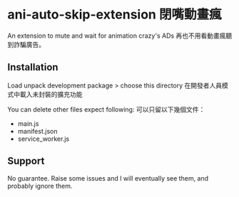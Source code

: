 # ani-auto-skip-extension 閉嘴動畫瘋

An extension to mute and wait for animation crazy's ADs
再也不用看動畫瘋聽到詐騙廣告。

## Installation

Load unpack development package > choose this directory
在開發者人員模式中載入未封裝的擴充功能

You can delete other files expect following:
可以只留以下幾個文件：

- main.js
- manifest.json
- service_worker.js

## Support

No guarantee. Raise some issues and I will eventually see them, and probably ignore them.
